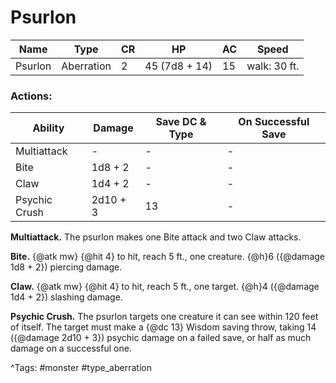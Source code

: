 # Psurlon

| Name | Type | CR | HP | AC | Speed |
|------|------|----|----|----|-------|
| Psurlon | Aberration | 2 | 45 (7d8 + 14) | 15 | walk: 30 ft. |

### Actions:

| Ability | Damage | Save DC & Type | On Successful Save |
|---------|--------|----------------|--------------------|
| Multiattack | - | - | - |
| Bite | 1d8 + 2 | - | - |
| Claw | 1d4 + 2 | - | - |
| Psychic Crush | 2d10 + 3 | 13 | - |


**Multiattack.** The psurlon makes one Bite attack and two Claw attacks.

**Bite.** {@atk mw} {@hit 4} to hit, reach 5 ft., one creature. {@h}6 ({@damage 1d8 + 2}) piercing damage.

**Claw.** {@atk mw} {@hit 4} to hit, reach 5 ft., one target. {@h}4 ({@damage 1d4 + 2}) slashing damage.

**Psychic Crush.** The psurlon targets one creature it can see within 120 feet of itself. The target must make a {@dc 13} Wisdom saving throw, taking 14 ({@damage 2d10 + 3}) psychic damage on a failed save, or half as much damage on a successful one.

^Tags: #monster #type_aberration